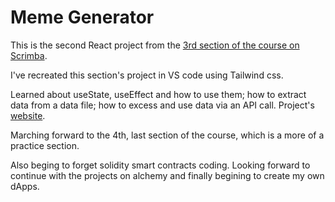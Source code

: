# Meme Generator 
This is the second React project from the [3rd section of the course on Scrimba](https://scrimba.com/playlist/prXJpCQ). 

I've recreated this section's project in VS code using Tailwind css.

Learned about useState, useEffect and how to use them; how to extract data from a data file; how to excess and use data via an API call.
Project's [website](https://meme-generator-five-lake.vercel.app/).

Marching forward to the 4th, last section of the course, which is a more of a practice section.

Also beging to forget solidity smart contracts coding. Looking forward to continue with the projects on alchemy and finally begining to create my own dApps.
